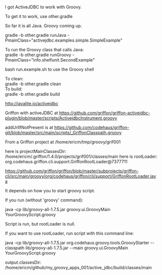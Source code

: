 I got ActiveJDBC to work with Groovy.   

To get it to work, use other.gradle   

So far it is all Java. Groovy coming up.   

gradle -b other.gradle runJava -PmainClass="activejdbc.examples.simple.SimpleExample"    

To run the Groovy class that calls Java:   
gradle -b other.gradle runGroovy -PmainClass="info.shelfunit.SecondExample"   

bash run.example.sh to use the Groovy shell   

To clean:   
gradle -b other.gradle clean   
To build:   
gradle -b other.gradle build   

http://javalite.io/activejdbc   

Griffon with activeJDBC at https://github.com/griffon/griffon-activejdbc-plugin/blob/master/scripts/ActivejdbcInstrument.groovy    

addUrlIfNotPresent is at https://github.com/codehaus/griffon-git/blob/master/src/main/scripts/_GriffonClasspath.groovy  

From a Griffon project at /home/ericm/tmp/groovy/grif001

here is projectMainClassesDir: /home/ericm/.griffon/1.4.0/projects/grif001/classes/main
here is rootLoader: org.codehaus.griffon.cli.support.GriffonRootLoader@7377711

https://github.com/griffon/griffon/blob/master/subprojects/griffon-cli/src/main/groovy/org/codehaus/griffon/cli/support/GriffonRootLoader.java

It depends on how you to start groovy script.

If you run (without 'groovy' command):

java -cp lib/groovy-all-1.7.5.jar groovy.ui.GroovyMain YourGroovyScript.groovy

Script is run, but rootLoader is null.

If you want to use rootLoader, run script with this command line:

java -cp lib/groovy-all-1.7.5.jar org.codehaus.groovy.tools.GroovyStarter --classpath lib/groovy-all-1.7.5.jar --main groovy.ui.GroovyMain YourGroovyScript.groovy

output.classesDir: /home/ericm/github/my_groovy_apps_001/active_jdbc/build/classes/main

